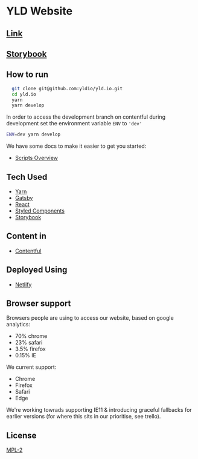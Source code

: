 # YLD Website

## [Link](https://yldio.io/)

## [Storybook](https://yld-storybook.now.sh)

## How to run

```bash
  git clone git@github.com:yldio/yld.io.git
  cd yld.io
  yarn
  yarn develop
```

In order to access the development branch on contentful during development set the environment variable `ENV` to `'dev'`

```bash
ENV=dev yarn develop
```

We have some docs to make it easier to get you started:

- [Scripts Overview](./docs/scripts.md)

## Tech Used

- [Yarn](https://yarnpkg.com)
- [Gatsby](https://www.gatsbyjs.org/docs/)
- [React](https://reactjs.org)
- [Styled Components](https://styled-components.com)
- [Storybook](https://storybook.js.org/)

## Content in

- [Contentful](https://contentful.com)

## Deployed Using

- [Netlify](https://netlify.com/)

## Browser support

Browsers people are using to access our website, based on google analytics:

- 70% chrome
- 23% safari
- 3.5% firefox
- 0.15% IE

We current support:

- Chrome
- Firefox
- Safari
- Edge

We're working towrads supporting IE11 & introducing graceful fallbacks for earlier versions (for where this sits in our prioritise, see trello).

## License

[MPL-2](/LICENSE)
